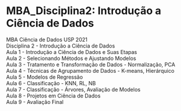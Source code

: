 # MBA_Disciplina2: Introdução a Ciência de Dados
MBA Ciência de Dados USP 2021 <br>
Disciplina 2 - Introdução a Ciência de Dados <br>
Aula 1 - Introdução a Ciência de Dados e Suas Etapas <br>
Aula 2 - Selecionando Métodos e Ajustando Modelos <br>
Aula 3 - Tratamento e Transformação de Dados - Normalização, PCA <br>
Aula 4 - Técnicas de Agrupamento de Dados - K-means, Hierárquico <br>
Aula 5 - Modelos de Regressão <br>
Aula 6 - Classificação - KNN, RL, NB <br>
Aula 7 - Classificação - Árvores, Avaliação de Modelos <br>
Aula 8 - Projetos em Ciência de Dados <br>
Aula 9 - Avaliação Final <br>
